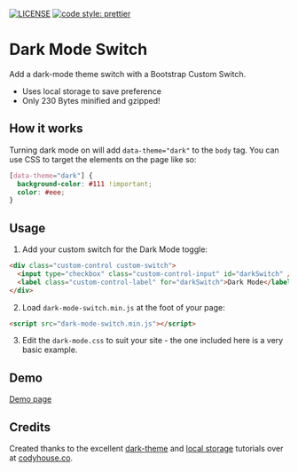 [![LICENSE](https://img.shields.io/badge/license-MIT-lightgrey.svg)](https://raw.githubusercontent.com/coliff/dark-mode-switch/master/LICENSE)
[![code style: prettier](https://img.shields.io/badge/code_style-prettier-ff69b4.svg?style=flat-square)](https://github.com/prettier/prettier)

# Dark Mode Switch

Add a dark-mode theme switch with a Bootstrap Custom Switch.

- Uses local storage to save preference
- Only 230 Bytes minified and gzipped!

## How it works

Turning dark mode on will add `data-theme="dark"` to the `body` tag. You can use CSS to target the elements on the page like so:

```css
[data-theme="dark"] {
  background-color: #111 !important;
  color: #eee;
}
```

## Usage

1. Add your custom switch for the Dark Mode toggle:

```html
<div class="custom-control custom-switch">
  <input type="checkbox" class="custom-control-input" id="darkSwitch" />
  <label class="custom-control-label" for="darkSwitch">Dark Mode</label>
</div>
```

2. Load `dark-mode-switch.min.js` at the foot of your page:

```html
<script src="dark-mode-switch.min.js"></script>
```

3. Edit the `dark-mode.css` to suit your site - the one included here is a very basic example.


## Demo

[Demo page](https://coliff.github.io/dark-mode-switch/index.html)

## Credits

Created thanks to the excellent [dark-theme](https://codyhouse.co/blog/post/dark-light-switch-css-javascript) and [local storage](https://codyhouse.co/blog/post/store-theme-color-preferences-with-localstorage) tutorials over at [codyhouse.co](https://codyhouse.co).
